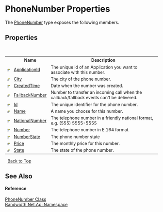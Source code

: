 ﻿# PhoneNumber Properties
 

The <a href ="T_Bandwidth_Net_Api_PhoneNumber.md">PhoneNumber</a> type exposes the following members.


## Properties
&nbsp;<table><tr><th></th><th>Name</th><th>Description</th></tr><tr><td>![Public property](media/pubproperty.gif "Public property")</td><td><a href ="P_Bandwidth_Net_Api_PhoneNumber_ApplicationId.md">ApplicationId</a></td><td>
The unique id of an Application you want to associate with this number.</td></tr><tr><td>![Public property](media/pubproperty.gif "Public property")</td><td><a href ="P_Bandwidth_Net_Api_PhoneNumber_City.md">City</a></td><td>
The city of the phone number.</td></tr><tr><td>![Public property](media/pubproperty.gif "Public property")</td><td><a href ="P_Bandwidth_Net_Api_PhoneNumber_CreatedTime.md">CreatedTime</a></td><td>
Date when the number was created.</td></tr><tr><td>![Public property](media/pubproperty.gif "Public property")</td><td><a href ="P_Bandwidth_Net_Api_PhoneNumber_FallbackNumber.md">FallbackNumber</a></td><td>
Number to transfer an incoming call when the callback/fallback events can't be delivered.</td></tr><tr><td>![Public property](media/pubproperty.gif "Public property")</td><td><a href ="P_Bandwidth_Net_Api_PhoneNumber_Id.md">Id</a></td><td>
The unique identifier for the phone number.</td></tr><tr><td>![Public property](media/pubproperty.gif "Public property")</td><td><a href ="P_Bandwidth_Net_Api_PhoneNumber_Name.md">Name</a></td><td>
A name you choose for this number.</td></tr><tr><td>![Public property](media/pubproperty.gif "Public property")</td><td><a href ="P_Bandwidth_Net_Api_PhoneNumber_NationalNumber.md">NationalNumber</a></td><td>
The telephone number in a friendly national format, e.g. (555) 5555-5555</td></tr><tr><td>![Public property](media/pubproperty.gif "Public property")</td><td><a href ="P_Bandwidth_Net_Api_PhoneNumber_Number.md">Number</a></td><td>
The telephone number in E.164 format.</td></tr><tr><td>![Public property](media/pubproperty.gif "Public property")</td><td><a href ="P_Bandwidth_Net_Api_PhoneNumber_NumberState.md">NumberState</a></td><td>
The phone number state</td></tr><tr><td>![Public property](media/pubproperty.gif "Public property")</td><td><a href ="P_Bandwidth_Net_Api_PhoneNumber_Price.md">Price</a></td><td>
The monthly price for this number.</td></tr><tr><td>![Public property](media/pubproperty.gif "Public property")</td><td><a href ="P_Bandwidth_Net_Api_PhoneNumber_State.md">State</a></td><td>
The state of the phone number.</td></tr></table>&nbsp;
<a href="#phonenumber-properties">Back to Top</a>

## See Also


#### Reference
<a href ="T_Bandwidth_Net_Api_PhoneNumber.md">PhoneNumber Class</a><br /><a href ="N_Bandwidth_Net_Api.md">Bandwidth.Net.Api Namespace</a><br />